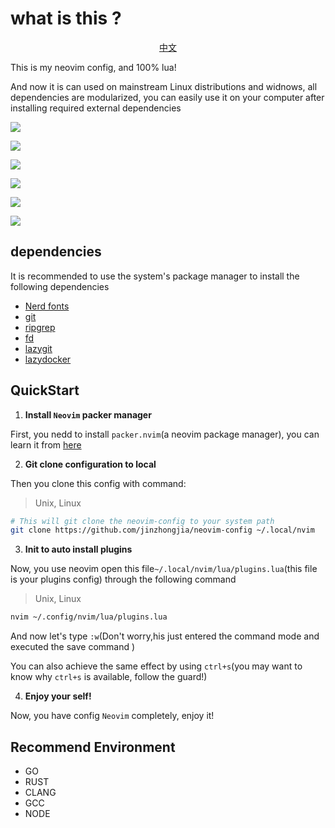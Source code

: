 # what is this ?

<p align="center"> <a href="https://github.com/jinzhongjia/neovim-config/blob/main/Readme_CN.md">中文</a> </p>

This is my neovim config, and 100% lua!

And now it is can used on mainstream Linux distributions and widnows, all dependencies are modularized, you can easily use it on your computer after installing required external dependencies

![](https://github.com/jinzhongjia/neovim-config/blob/main/image/main.gif)

![](https://github.com/jinzhongjia/neovim-config/blob/main/image/debug.gif)

![](https://github.com/jinzhongjia/neovim-config/blob/main/image/debug-js.gif)

![](https://github.com/jinzhongjia/neovim-config/blob/main/image/home.png)

![](https://github.com/jinzhongjia/neovim-config/blob/main/image/highlight.png)

![](https://github.com/jinzhongjia/neovim-config/blob/main/image/outline%20and%20tree.png)

## dependencies

It is recommended to use the system's package manager to install the following dependencies

- [Nerd fonts](https://www.nerdfonts.com/font-downloads)
- [git](https://git-scm.com/downloads)
- [ripgrep](https://github.com/BurntSushi/ripgrep)
- [fd](https://github.com/sharkdp/fd)
- [lazygit](https://github.com/jesseduffield/lazygit)
- [lazydocker](https://github.com/jesseduffield/lazydocker)

## QuickStart

1. **Install `Neovim` packer manager**

First, you nedd to install `packer.nvim`(a neovim package manager), you can learn it from [here](https://github.com/wbthomason/packer.nvim#quickstart)

2. **Git clone configuration to local**

Then you clone this config with command:

> Unix, Linux

```bash
# This will git clone the neovim-config to your system path
git clone https://github.com/jinzhongjia/neovim-config ~/.local/nvim
```

3. **Init to auto install plugins**

Now, you use neovim open this file`~/.local/nvim/lua/plugins.lua`(this file is your plugins config) through the following command

> Unix, Linux

```bash
nvim ~/.config/nvim/lua/plugins.lua

```

And now let's type `:w`(Don't worry,his just entered the command mode and executed the save command )

You can also achieve the same effect by using `ctrl+s`(you may want to know why `ctrl+s` is available, follow the guard!)

4. **Enjoy your self!**

Now, you have config `Neovim` completely, enjoy it!

## Recommend Environment

- GO
- RUST
- CLANG
- GCC
- NODE
